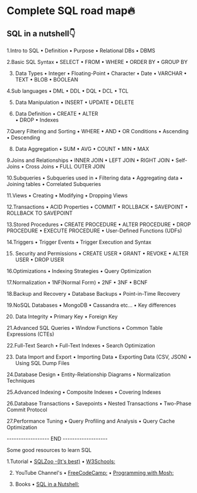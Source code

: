# Complete SQL road map🔥

## SQL in a nutshell👇

1.Intro to SQL
•  Definition
•  Purpose 
•  Relational DBs 
•  DBMS

2.Basic SQL Syntax
•  SELECT
•  FROM
•  WHERE 
•  ORDER BY
•  GROUP BY 

3. Data Types
•  Integer
•  Floating-Point
•  Character
•  Date
•  VARCHAR 
•  TEXT 
•  BLOB
•  BOOLEAN

4.Sub languages
•  DML
•  DDL
•  DQL
•  DCL
•  TCL

5. Data Manipulation
•  INSERT
•  UPDATE 
•  DELETE 

6. Data Definition 
•  CREATE 
•  ALTER  
•  DROP 
•  Indexes

7.Query Filtering and Sorting
•  WHERE 
•  AND
•  OR Conditions
•  Ascending
•  Descending

8. Data Aggregation 
•  SUM
•  AVG
•  COUNT
•  MIN
•  MAX

9.Joins and Relationships
•  INNER JOIN 
•  LEFT JOIN 
•  RIGHT JOIN
•  Self-Joins
•  Cross Joins
•  FULL OUTER JOIN

10.Subqueries
•  Subqueries used in 
•  Filtering data
•  Aggregating data 
•  Joining tables
•  Correlated Subqueries

11.Views
•  Creating 
•  Modifying 
•  Dropping Views

12.Transactions
•  ACID Properties
•  COMMIT
•  ROLLBACK
•  SAVEPOINT
•  ROLLBACK TO SAVEPOINT

13.Stored Procedures
•  CREATE PROCEDURE
•  ALTER PROCEDURE
•  DROP PROCEDURE
•  EXECUTE PROCEDURE
•  User-Defined Functions (UDFs)

14.Triggers
•  Trigger Events 
•  Trigger Execution and Syntax

15. Security and Permissions
•  CREATE USER
•  GRANT
•  REVOKE
•  ALTER USER
•  DROP USER

16.Optimizations 
•  Indexing Strategies
•  Query Optimization 

17.Normalization
•  1NF(Normal Form)
•  2NF
•  3NF
•  BCNF

18.Backup and Recovery
•  Database Backups
•  Point-in-Time Recovery

19.NoSQL Databases
•  MongoDB
•  Cassandra etc...
•  Key differences

20. Data Integrity
•  Primary Key
•  Foreign Key

21.Advanced SQL Queries
•  Window Functions
•  Common Table Expressions (CTEs)

22.Full-Text Search
•  Full-Text Indexes
•  Search Optimization

23. Data Import and Export
•  Importing Data 
•  Exporting Data (CSV, JSON)
•  Using SQL Dump Files

24.Database Design
•  Entity-Relationship Diagrams
•  Normalization Techniques

25.Advanced Indexing
•  Composite Indexes
•  Covering Indexes

26.Database Transactions
•  Savepoints 
•  Nested Transactions
•  Two-Phase Commit Protocol

27.Performance Tuning
•  Query Profiling and Analysis
•  Query Cache Optimization

------------------ END -------------------

Some good resources to learn SQL 

1.Tutorial
• [SQLZoo -(It's best)](sqlzoo.net/wiki/SQL_Tutor…)
• [W3Schools:](w3schools.com/sql/)

2. YouTube Channel's 
• [FreeCodeCamp:](rb.gy/pprz73)
• [Programming with Mosh:](rb.gy/g62hpe)

3. Books 
• [SQL in a Nutshell:](rb.gy/1o3rd)
